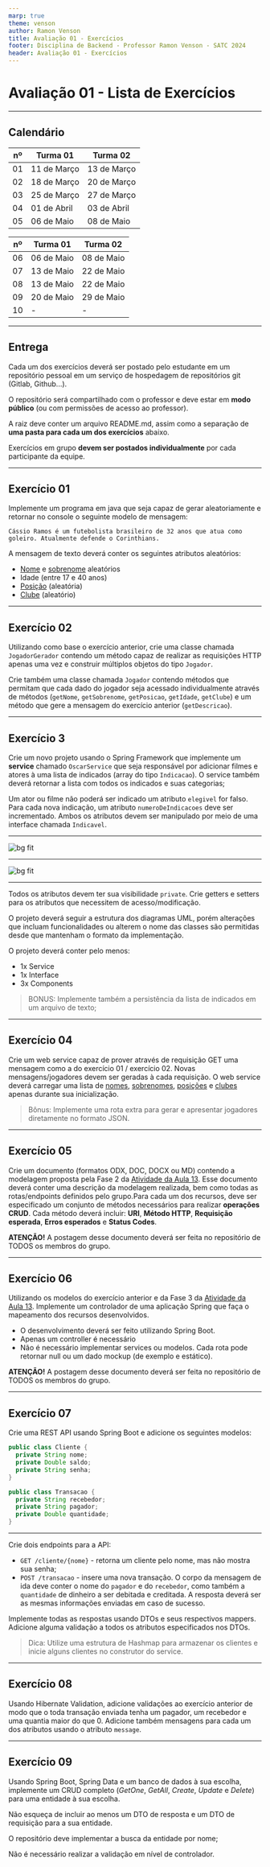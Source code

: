 ```yaml
---
marp: true
theme: venson
author: Ramon Venson
title: Avaliação 01 - Exercícios
footer: Disciplina de Backend - Professor Ramon Venson - SATC 2024
header: Avaliação 01 - Exercícios
---
```


<!-- 
_class: lead
-->

# Avaliação 01 - Lista de Exercícios

---

<!--
paginate: true
-->

## Calendário

<dual>

| nº | Turma 01 | Turma 02 |
|--|--|--|
|01|11 de Março|13 de Março|
|02|18 de Março|20 de Março|
|03|25 de Março|27 de Março|
|04|01 de Abril|03 de Abril|
|05|06 de Maio|08 de Maio|


| nº | Turma 01 | Turma 02 |
|--|--|--|
|06|06 de Maio|08 de Maio|
|07|13 de Maio|22 de Maio|
|08|13 de Maio|22 de Maio|
|09|20 de Maio|29 de Maio|
|10|-|-|

</dual>

---

## Entrega

Cada um dos exercícios deverá ser postado pelo estudante em um repositório pessoal em um serviço de hospedagem de repositórios git (Gitlab, Github...).

O repositório será compartilhado com o professor e deve estar em **modo público** (ou com permissões de acesso ao professor).

A raiz deve conter um arquivo README.md, assim como a separação de **uma pasta para cada um dos exercícios** abaixo.

Exercícios em grupo **devem ser postados individualmente** por cada participante da equipe.

---

## Exercício 01

Implemente um programa em java que seja capaz de gerar aleatoriamente e retornar no console o seguinte modelo de mensagem:

````
Cássio Ramos é um futebolista brasileiro de 32 anos que atua como goleiro. Atualmente defende o Corinthians.
````

A mensagem de texto deverá conter os seguintes atributos aleatórios:
* [Nome](https://venson.net.br/resources/data/nomes.txt) e [sobrenome](https://venson.net.br/resources/data/sobrenomes.txt) aleatórios
* Idade (entre 17 e 40 anos)
* [Posição](https://venson.net.br/resources/data/posicoes.txt) (aleatória)
* [Clube](https://venson.net.br/resources/data/clubes.txt) (aleatório)

---

## Exercício 02

Utilizando como base o exercício anterior, crie uma classe chamada `JogadorGerador` contendo um método capaz de realizar as requisições HTTP apenas uma vez e construir múltiplos objetos do tipo `Jogador`.

Crie também uma classe chamada `Jogador` contendo métodos que permitam que cada dado do jogador seja acessado individualmente através de métodos (`getNome`, `getSobrenome`, `getPosicao`, `getIdade`, `getClube`) e um método que gere a mensagem do exercício anterior (`getDescricao`).

---

## Exercício 3

Crie um novo projeto usando o Spring Framework que implemente um **service** chamado `OscarService` que seja responsável por adicionar filmes e atores à uma lista de indicados (array do tipo `Indicacao`). O service também deverá retornar a lista com todos os indicados e suas categorias;

Um ator ou filme não poderá ser indicado um atributo `elegivel` for falso. Para cada nova indicação, um atributo `numeroDeIndicacoes` deve ser incrementado. Ambos os atributos devem ser manipulado por meio de uma interface chamada `Indicavel`.

---

![bg fit](assets/exercicio03_class.svg)

---

![bg fit](assets/exercicio03_activity.svg)

---

Todos os atributos devem ter sua visibilidade `private`. Crie getters e setters para os atributos que necessitem de acesso/modificação.

O projeto deverá seguir a estrutura dos diagramas UML, porém alterações que incluam funcionalidades ou alterem o nome das classes são permitidas desde que mantenham o formato da implementação.

O projeto deverá conter pelo menos:

* 1x Service
* 1x Interface
* 3x Components

> BONUS: Implemente também a persistência da lista de indicados em um arquivo de texto;

---

## Exercício 04

Crie um web service capaz de prover através de requisição GET uma mensagem como a do exercício 01 / exercício 02. Novas mensagens/jogadores devem ser geradas à cada requisição. O web service deverá carregar uma lista de [nomes](https://venson.net.br/resources/data/nomes.txt), [sobrenomes](https://venson.net.br/resources/data/sobrenomes.txt), [posições](https://venson.net.br/resources/data/posicoes.txt) e [clubes](https://venson.net.br/resources/data/clubes.txt) apenas durante sua inicialização.

> Bônus: Implemente uma rota extra para gerar e apresentar jogadores diretamente no formato JSON.

---

## Exercício 05

Crie um documento (formatos ODX, DOC, DOCX ou MD) contendo a modelagem proposta pela Fase 2 da [Atividade da Aula 13](../aulas/aula13/aula13-atividade01.pdf). Esse documento deverá conter uma descrição da modelagem realizada, bem como todas as rotas/endpoints definidos pelo grupo.Para cada um dos recursos, deve ser especificado um conjunto de métodos necessários para realizar **operações CRUD**. Cada método deverá incluir: **URI**, **Método HTTP**, **Requisição esperada**, **Erros esperados** e **Status Codes**.

**ATENÇÃO!** A postagem desse documento deverá ser feita no repositório de TODOS os membros do grupo.

---

## Exercício 06

Utilizando os modelos do exercício anterior e da Fase 3 da [Atividade da Aula 13](../aulas/aula13/aula13-atividade01.pdf). Implemente um controlador de uma aplicação Spring que faça o mapeamento dos recursos desenvolvidos.

* O desenvolvimento deverá ser feito utilizando Spring Boot.
* Apenas um controller é necessário
* Não é necessário implementar services ou modelos. Cada rota pode retornar null ou um dado mockup (de exemplo e estático).

**ATENÇÃO!** A postagem desse documento deverá ser feita no repositório de TODOS os membros do grupo.

---

## Exercício 07

Crie uma REST API usando Spring Boot e adicione os seguintes modelos:

````java
public class Cliente {
  private String nome;
  private Double saldo;
  private String senha;
}
````

````java
public class Transacao {
  private String recebedor;
  private String pagador;
  private Double quantidade;
}
````

---

Crie dois endpoints para a API:

* `GET /cliente/{nome}` - retorna um cliente pelo nome, mas não mostra sua senha;
* `POST /transacao` - insere uma nova transação. O corpo da mensagem de ida deve conter o nome do `pagador` e do `recebedor`, como também a `quantidade` de dinheiro a ser debitada e creditada. A resposta deverá ser as mesmas informações enviadas em caso de sucesso.

Implemente todas as respostas usando DTOs e seus respectivos mappers. Adicione alguma validação a todos os atributos especificados nos DTOs.

> Dica: Utilize uma estrutura de Hashmap para armazenar os clientes e inicie alguns clientes no construtor do service.

---

## Exercício 08

Usando Hibernate Validation, adicione validações ao exercício anterior de modo que o toda transação enviada tenha um pagador, um recebedor e uma quantia maior do que 0. Adicione também mensagens para cada um dos atributos usando o atributo `message`.

---

## Exercício 09

Usando Spring Boot, Spring Data e um banco de dados à sua escolha, implemente um CRUD completo (*GetOne*, *GetAll*, *Create*, *Update* e *Delete*) para uma entidade à sua escolha.

Não esqueça de incluir ao menos um DTO de resposta e um DTO de requisição para a sua entidade.

O repositório deve implementar a busca da entidade por nome;

Não é necessário realizar a validação em nível de controlador.